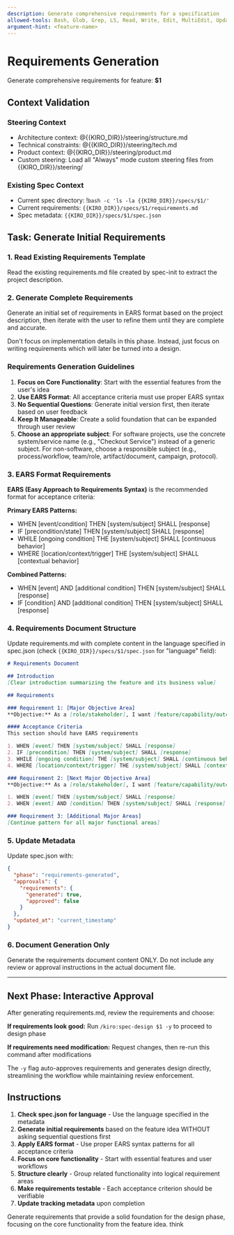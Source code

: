 ```yaml
---
description: Generate comprehensive requirements for a specification
allowed-tools: Bash, Glob, Grep, LS, Read, Write, Edit, MultiEdit, Update, WebSearch, WebFetch
argument-hint: <feature-name>
---
```


# Requirements Generation

Generate comprehensive requirements for feature: **$1**

## Context Validation

### Steering Context
- Architecture context: @{{KIRO_DIR}}/steering/structure.md
- Technical constraints: @{{KIRO_DIR}}/steering/tech.md
- Product context: @{{KIRO_DIR}}/steering/product.md
- Custom steering: Load all "Always" mode custom steering files from {{KIRO_DIR}}/steering/

### Existing Spec Context
- Current spec directory: !`bash -c 'ls -la {{KIRO_DIR}}/specs/$1/'`
- Current requirements: `{{KIRO_DIR}}/specs/$1/requirements.md`
- Spec metadata: `{{KIRO_DIR}}/specs/$1/spec.json`

## Task: Generate Initial Requirements

### 1. Read Existing Requirements Template
Read the existing requirements.md file created by spec-init to extract the project description.

### 2. Generate Complete Requirements
Generate an initial set of requirements in EARS format based on the project description, then iterate with the user to refine them until they are complete and accurate.

Don't focus on implementation details in this phase. Instead, just focus on writing requirements which will later be turned into a design.

### Requirements Generation Guidelines
1. **Focus on Core Functionality**: Start with the essential features from the user's idea
2. **Use EARS Format**: All acceptance criteria must use proper EARS syntax
3. **No Sequential Questions**: Generate initial version first, then iterate based on user feedback
4. **Keep It Manageable**: Create a solid foundation that can be expanded through user review
5. **Choose an appropriate subject**: For software projects, use the concrete system/service name (e.g., "Checkout Service") instead of a generic subject. For non-software, choose a responsible subject (e.g., process/workflow, team/role, artifact/document, campaign, protocol).

### 3. EARS Format Requirements

**EARS (Easy Approach to Requirements Syntax)** is the recommended format for acceptance criteria:

**Primary EARS Patterns:**
- WHEN [event/condition] THEN [system/subject] SHALL [response]
- IF [precondition/state] THEN [system/subject] SHALL [response]
- WHILE [ongoing condition] THE [system/subject] SHALL [continuous behavior]
- WHERE [location/context/trigger] THE [system/subject] SHALL [contextual behavior]

**Combined Patterns:**
- WHEN [event] AND [additional condition] THEN [system/subject] SHALL [response]
- IF [condition] AND [additional condition] THEN [system/subject] SHALL [response]

### 4. Requirements Document Structure
Update requirements.md with complete content in the language specified in spec.json (check `{{KIRO_DIR}}/specs/$1/spec.json` for "language" field):

```markdown
# Requirements Document

## Introduction
[Clear introduction summarizing the feature and its business value]

## Requirements

### Requirement 1: [Major Objective Area]
**Objective:** As a [role/stakeholder], I want [feature/capability/outcome], so that [benefit]

#### Acceptance Criteria
This section should have EARS requirements

1. WHEN [event] THEN [system/subject] SHALL [response]
2. IF [precondition] THEN [system/subject] SHALL [response]
3. WHILE [ongoing condition] THE [system/subject] SHALL [continuous behavior]
4. WHERE [location/context/trigger] THE [system/subject] SHALL [contextual behavior]

### Requirement 2: [Next Major Objective Area]
**Objective:** As a [role/stakeholder], I want [feature/capability/outcome], so that [benefit]

1. WHEN [event] THEN [system/subject] SHALL [response]
2. WHEN [event] AND [condition] THEN [system/subject] SHALL [response]

### Requirement 3: [Additional Major Areas]
[Continue pattern for all major functional areas]
```

### 5. Update Metadata
Update spec.json with:
```json
{
  "phase": "requirements-generated",
  "approvals": {
    "requirements": {
      "generated": true,
      "approved": false
    }
  },
  "updated_at": "current_timestamp"
}
```

### 6. Document Generation Only
Generate the requirements document content ONLY. Do not include any review or approval instructions in the actual document file.

---

## Next Phase: Interactive Approval

After generating requirements.md, review the requirements and choose:

**If requirements look good:**
Run `/kiro:spec-design $1 -y` to proceed to design phase

**If requirements need modification:**
Request changes, then re-run this command after modifications

The `-y` flag auto-approves requirements and generates design directly, streamlining the workflow while maintaining review enforcement.

## Instructions

1. **Check spec.json for language** - Use the language specified in the metadata
2. **Generate initial requirements** based on the feature idea WITHOUT asking sequential questions first
3. **Apply EARS format** - Use proper EARS syntax patterns for all acceptance criteria
4. **Focus on core functionality** - Start with essential features and user workflows
5. **Structure clearly** - Group related functionality into logical requirement areas
6. **Make requirements testable** - Each acceptance criterion should be verifiable
7. **Update tracking metadata** upon completion

Generate requirements that provide a solid foundation for the design phase, focusing on the core functionality from the feature idea.
think